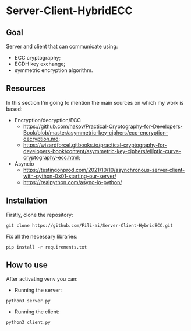# Server-Client-HybridECC
## Goal
Server and client that can communicate using:
- ECC cryptography; 
- ECDH key exchange;
- symmetric encryption algorithm.

## Resources
In this section I'm going to mention the main sources on which my work is based:
- Encryption/decryption/ECC
  - https://github.com/nakov/Practical-Cryptography-for-Developers-Book/blob/master/asymmetric-key-ciphers/ecc-encryption-decryption.md;
  - https://wizardforcel.gitbooks.io/practical-cryptography-for-developers-book/content/asymmetric-key-ciphers/elliptic-curve-cryptography-ecc.html;
- Asyncio
  - https://testingonprod.com/2021/10/10/asynchronous-server-client-with-python-0x01-starting-our-server/
  - https://realpython.com/async-io-python/
 
## Installation 
Firstly, clone the repository: 
```
git clone https://github.com/Fili-ai/Server-Client-HybridECC.git   
```
Fix all the necessary libraries:
```
pip install -r requirements.txt
```

## How to use
After activating venv you can:
- Running the server:
```
python3 server.py
```
- Running the client:
```
python3 client.py
```


 
 
 
 
 
 
